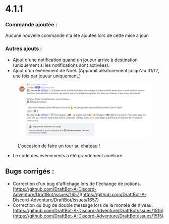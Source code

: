 # 4.1.1

### Commande ajoutée :

Aucune nouvelle commande n'a été ajoutée lors de cette mise à jour.

### Autres ajouts :

* Ajout d'une notification quand un joueur arrive à destination (uniquement si les notifications sont activées).
* Ajout d'un événement de Noël. (Apparait aléatoirement jusqu'au 31/12, une fois par joueur uniquement.)

<figure><img src="../.gitbook/assets/image (30).png" alt=""><figcaption><p>L'occasion de faire un tour au chateau !</p></figcaption></figure>

* Le code des événements a été grandement amélioré.

## Bugs corrigés :

* Correction d'un bug d'affichage lors de l'échange de potions. [https://github.com/DraftBot-A-Discord-Adventure/DraftBot/issues/1657](https://github.com/DraftBot-A-Discord-Adventure/DraftBot/issues/1657)
* Correction du bug de double message lors de la montée de niveau. [https://github.com/DraftBot-A-Discord-Adventure/DraftBot/issues/1515](https://github.com/DraftBot-A-Discord-Adventure/DraftBot/issues/1515)
